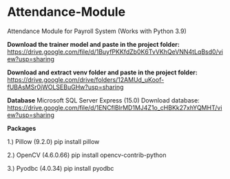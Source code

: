 # Attendance-Module
Attendance Module for Payroll System (Works with Python 3.9)

**Download the trainer model and paste in the project folder:** https://drive.google.com/file/d/1BuyfPKKfdZb0K6TvVKhQeVNN4tLqBsd0/view?usp=sharing

**Download and extract venv folder and paste in the project folder:** https://drive.google.com/drive/folders/12AMUd_uKoof-fUBAsMSr0jWOLSEBuGHw?usp=sharing

**Database**
Microsoft SQL Server Express (15.0)
Download database: https://drive.google.com/file/d/1ENCflBlrMD1MJ4Z1o_cHBKk27xhYQMHT/view?usp=sharing

**Packages**

1.) Pillow (9.2.0)
pip install pillow

2.) OpenCV (4.6.0.66)
pip install opencv-contrib-python

3.) Pyodbc (4.0.34)
pip install pyodbc
